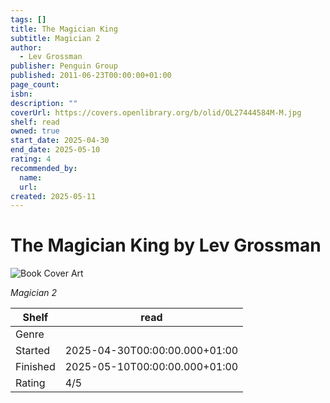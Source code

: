 ```yaml
---
tags: []
title: The Magician King
subtitle: Magician 2
author:
  - Lev Grossman
publisher: Penguin Group
published: 2011-06-23T00:00:00+01:00
page_count:
isbn:
description: ""
coverUrl: https://covers.openlibrary.org/b/olid/OL27444584M-M.jpg
shelf: read
owned: true
start_date: 2025-04-30
end_date: 2025-05-10
rating: 4
recommended_by:
  name:
  url:
created: 2025-05-11
---
```


# The Magician King by Lev Grossman

![Book Cover Art](https://covers.openlibrary.org/b/olid/OL27444584M-M.jpg)

_Magician 2_

| Shelf | read |
| --- | --- |
| Genre |  |
| Started | 2025-04-30T00:00:00.000+01:00 |
| Finished | 2025-05-10T00:00:00.000+01:00 |
| Rating | 4/5 |

